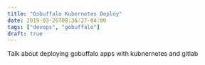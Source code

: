 ```yaml
---
title: "Gobuffalo Kubernetes Deploy"
date: 2019-03-26T08:36:27-04:00
tags: ["devops", "gobuffalo"]
draft: true
---
```


Talk about deploying gobuffalo apps with kubnernetes and gitlab
